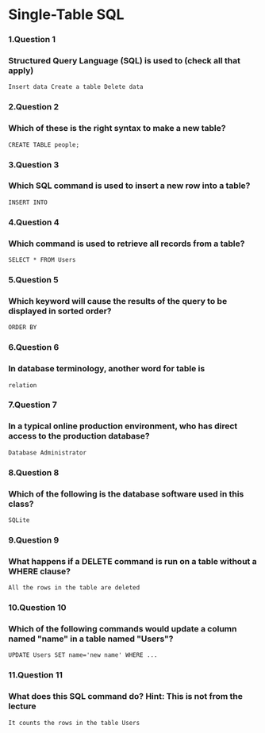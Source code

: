 # Single-Table SQL

### 1.Question 1
### Structured Query Language (SQL) is used to (check all that apply)

`Insert data
Create a table
Delete data`

### 2.Question 2
### Which of these is the right syntax to make a new table?

`CREATE TABLE people;`

### 3.Question 3
### Which SQL command is used to insert a new row into a table?

`INSERT INTO`

### 4.Question 4
### Which command is used to retrieve all records from a table?

`SELECT * FROM Users`

### 5.Question 5
### Which keyword will cause the results of the query to be displayed in sorted order?

`ORDER BY`

### 6.Question 6
### In database terminology, another word for table is

`relation`

### 7.Question 7
### In a typical online production environment, who has direct access to the production database?

`Database Administrator`

### 8.Question 8
### Which of the following is the database software used in this class?

`SQLite`

### 9.Question 9
### What happens if a DELETE command is run on a table without a WHERE clause?

`All the rows in the table are deleted`

### 10.Question 10
### Which of the following commands would update a column named "name" in a table named "Users"?

`UPDATE Users SET name='new name' WHERE ...`

### 11.Question 11
### What does this SQL command do? Hint: This is not from the lecture

`It counts the rows in the table Users`
